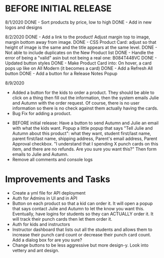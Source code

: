 # BEFORE INITIAL RELEASE

8/1/2020
DONE - Sort products by price, low to high
DONE - Add in new logos and designs

8/2/2020
DONE - Add a link to the product! Adjust margin top to image, margin bottom away from image.
DONE - CSS Product Card: adjust so that height of image is the same and the title appears at the same level.
DONE - Not able to include duplicates on the New Product list
DONE - Handle the error of being a "valid" asin but not being a real one: B084T448VC
DONE - Updated button styles
DONE - Make Product Card into: On hover, a card pops up like on All Modern (it becomes a card)
DONE - Add a Refresh All button
DONE - Add a button for a Release Notes Popup

8/9/2020

- Added a button for the kids to order a product. They should be able to click on a thing then fill out the information, then the system emails Julie and Autumn with the order request. Of course, there is no user information so there is no check against them actually having the cards.
- Bug Fix for adding a product.

* BEFORE initial release: Have a button to send Autumn and Julie an email with what the kids want. Popup a little popup that says "Tell Julie and Autumn about this product": what they want, student first/last name, parent first/last name, shipping address, Parent's email address, Parent Approval checkbox. "I understand that I spending X punch cards on this item, and there are no refunds. Are you sure you want this?" Then form emails to Julie and Autumn.
* Remove all comments and console logs

# Improvements and Tasks

- Create a yml file for API deployment
- Auth for Admins in UI and in API
- Button on each product so that a kid can order it. It will open a popup that says contact Julie and Autumn to let the know you want this. Eventually, have logins for students so they can ACTUALLY order it. It will track their punch cards then let them order it.
- Auth for kids and instructors
- Instructor dashboard that lists out all the students and allows them to increase their punch card count or decrease their punch card count. Add a dialog box for are you sure?
- Change buttons to be less aggressive but more design-y. Look into vettery and ant design.

